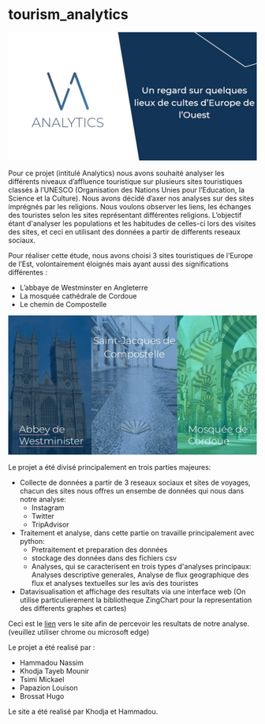 # tourism_analytics

![Projet Analytics](https://github.com/nassim199/tourism_analytics/blob/main/projet_analytics.jpeg)

Pour ce projet (intitulé Analytics) nous avons souhaité analyser les différents niveaux d’affluence touristique sur plusieurs sites touristiques classés à l’UNESCO (Organisation des Nations Unies pour l’Education, la Science et la Culture). Nous avons décidé d’axer nos analyses sur des sites imprégnés par les religions. 
Nous voulons observer les liens, les échanges des touristes selon les sites représentant différentes religions. L’objectif étant d'analyser les populations et les habitudes de celles-ci lors des visites des sites, et ceci en utilisant des données a partir de differents reseaux sociaux.

Pour réaliser cette étude, nous avons choisi 3 sites touristiques de l’Europe de l’Est, volontairement éloignés mais ayant aussi des significations différentes :
- L’abbaye de Westminster en Angleterre
- La mosquée cathédrale de Cordoue
- Le chemin de Compostelle

![Projet Analytics](https://github.com/nassim199/tourism_analytics/blob/main/sites_touristiques.jpeg)


Le projet a été divisé principalement en trois parties majeures:
- Collecte de données a partir de 3 reseaux sociaux et sites de voyages, chacun des sites nous offres un ensembe de données qui nous dans notre analyse:
  * Instagram
  * Twitter
  * TripAdvisor
- Traitement et analyse, dans cette partie on travaille principalement avec python:
  * Pretraitement et preparation des données
  * stockage des données dans des fichiers csv
  * Analyses, qui se caracterisent en trois types d'analyses principaux: Analyses descriptive generales, Analyse de flux geographique des flux et analyses textuelles sur les avis des touristes
- Datavisualisation et affichage des resultats via une interface web (On utilise particulierement la bibliotheque ZingChart pour la representation des differents graphes et cartes)

Ceci est le [lien](https://lucid-bassi-e706c4.netlify.app/) vers le site afin de percevoir les resultats de notre analyse.(veuillez utiliser chrome ou microsoft edge)

Le projet a été realisé par :
- Hammadou Nassim
- Khodja Tayeb Mounir
- Tsimi Mickael
- Papazion Louison
- Brossat Hugo

Le site a été realisé par Khodja et Hammadou.
